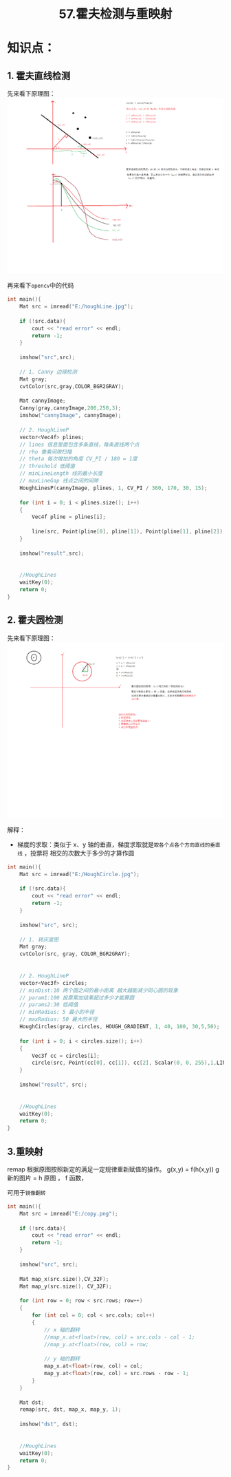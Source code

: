 # <center>57.霍夫检测与重映射<center>

# 知识点：

## 1. 霍夫直线检测

先来看下原理图：  
![](../pic/58.霍夫直线检测.png)

再来看下`opencv`中的代码

```c++
int main(){
	Mat src = imread("E:/houghLine.jpg");

	if (!src.data){
		cout << "read error" << endl;
		return -1;
	}

	imshow("src",src);

	// 1. Canny 边缘检测
	Mat gray;
	cvtColor(src,gray,COLOR_BGR2GRAY);

	Mat cannyImage;
	Canny(gray,cannyImage,200,250,3);
	imshow("cannyImage", cannyImage);

	// 2. HoughLineP
	vector<Vec4f> plines;
	// lines 信息里面包含多条直线，每条直线两个点
	// rho 像素间隙扫描
	// theta 每次增加的角度 CV_PI / 180 = 1度
	// threshold 低阈值
	// minLineLength 线的最小长度
	// maxLineGap 线点之间的间隙
	HoughLinesP(cannyImage, plines, 1, CV_PI / 360, 170, 30, 15);

	for (int i = 0; i < plines.size(); i++)
	{
		Vec4f pline = plines[i];

		line(src, Point(pline[0], pline[1]), Point(pline[1], pline[2]), Scalar(0,0,255));
	}

	imshow("result",src);


	//HoughLines
	waitKey(0);
	return 0;
}
```

## 2. 霍夫圆检测

先来看下原理图：  
![](../pic/58.霍夫圆检测.png)

解释：  
- 梯度的求取：类似于 x、y 轴的垂直，梯度求取就是`取各个点各个方向直线的垂直线` ，投票将 相交的次数大于多少的才算作圆

```c++
int main(){
	Mat src = imread("E:/HoughCircle.jpg");

	if (!src.data){
		cout << "read error" << endl;
		return -1;
	}

	imshow("src", src);

	// 1. 转灰度图
	Mat gray;
	cvtColor(src, gray, COLOR_BGR2GRAY);


	// 2. HoughLineP
	vector<Vec3f> circles;
	// minDist:10 两个圆之间的最小距离 越大越能减少同心圆的现象
	// param1:100 投票累加结果超过多少才能算圆
	// params2:30 低阈值
	// minRadius: 5 最小的半径
	// maxRadius: 50 最大的半径
	HoughCircles(gray, circles, HOUGH_GRADIENT, 1, 40, 100, 30,5,50);

	for (int i = 0; i < circles.size(); i++)
	{
		Vec3f cc = circles[i];
		circle(src, Point(cc[0], cc[1]), cc[2], Scalar(0, 0, 255),1,LINE_AA);
	}

	imshow("result", src);


	//HoughLines
	waitKey(0);
	return 0;
}
```

## 3.重映射

remap 根据原图按照新定的满足一定规律重新赋值的操作。
g(x,y) = f(h(x,y))  g 新的图片 = h 原图 ， f 函数，

可用于`镜像翻转`

```c++
int main(){
	Mat src = imread("E:/copy.png");

	if (!src.data){
		cout << "read error" << endl;
		return -1;
	}

	imshow("src", src);

	Mat map_x(src.size(),CV_32F);
	Mat map_y(src.size(), CV_32F);

	for (int row = 0; row < src.rows; row++)
	{
		for (int col = 0; col < src.cols; col++)
		{
			// x 轴的翻转
			//map_x.at<float>(row, col) = src.cols - col - 1;
			//map_y.at<float>(row, col) = row;

			// y 轴的翻转
			map_x.at<float>(row, col) = col;
			map_y.at<float>(row, col) = src.rows - row - 1;
		}
	}

	Mat dst;
	remap(src, dst, map_x, map_y, 1);

	imshow("dst", dst);


	//HoughLines
	waitKey(0);
	return 0;
}
```



